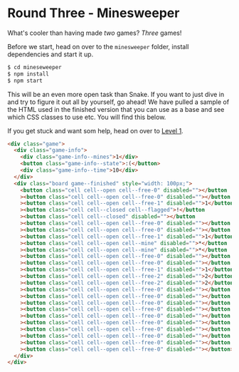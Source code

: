 # Round Three - Minesweeper

What's cooler than having made _two_ games? _Three_ games!

Before we start, head on over to the `minesweeper` folder, install dependencies and start it up.

```sh
$ cd mineseweeper
$ npm install
$ npm start
```

This will be an even more open task than Snake.
If you want to just dive in and try to figure it out all by yourself, go ahead!
We have pulled a sample of the HTML used in the finished version that you can use as a base and see which CSS classes to use etc. You will find this below.

If you get stuck and want som help, head on over to [Level 1](minesweeper/LEVEL1.md).

```html
<div class="game">
  <div class="game-info">
    <div class="game-info--mines">1</div>
    <button class="game-info--state">:(</button>
    <div class="game-info--time">10</div>
  </div>
  <div class="board game--finished" style="width: 100px;">
    <button class="cell cell--open cell--free-0" disabled=""></button
    ><button class="cell cell--open cell--free-0" disabled=""></button
    ><button class="cell cell--open cell--free-1" disabled="">1</button
    ><button class="cell cell--closed cell--flagged">!</button
    ><button class="cell cell--closed" disabled=""></button
    ><button class="cell cell--open cell--free-0" disabled=""></button
    ><button class="cell cell--open cell--free-0" disabled=""></button
    ><button class="cell cell--open cell--free-1" disabled="">1</button
    ><button class="cell cell--open cell--mine" disabled="">*</button
    ><button class="cell cell--open cell--mine" disabled="">*</button
    ><button class="cell cell--open cell--free-0" disabled=""></button
    ><button class="cell cell--open cell--free-0" disabled=""></button
    ><button class="cell cell--open cell--free-1" disabled="">1</button
    ><button class="cell cell--open cell--free-2" disabled="">2</button
    ><button class="cell cell--open cell--free-2" disabled="">2</button
    ><button class="cell cell--open cell--free-0" disabled=""></button
    ><button class="cell cell--open cell--free-0" disabled=""></button
    ><button class="cell cell--open cell--free-0" disabled=""></button
    ><button class="cell cell--open cell--free-0" disabled=""></button
    ><button class="cell cell--open cell--free-0" disabled=""></button
    ><button class="cell cell--open cell--free-0" disabled=""></button
    ><button class="cell cell--open cell--free-0" disabled=""></button
    ><button class="cell cell--open cell--free-0" disabled=""></button
    ><button class="cell cell--open cell--free-0" disabled=""></button
    ><button class="cell cell--open cell--free-0" disabled=""></button>
  </div>
</div>
```
